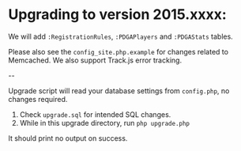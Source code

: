 Upgrading to version 2015.xxxx:
================================

We will add `:RegistrationRules`, `:PDGAPlayers` and `:PDGAStats` tables.

Please also see the `config_site.php.example` for changes related to Memcached.
We also support Track.js error tracking.

--

Upgrade script will read your database settings from `config.php`, no changes required.

1. Check `upgrade.sql` for intended SQL changes.
2. While in this upgrade directory, run `php upgrade.php`

It should print no output on success.
